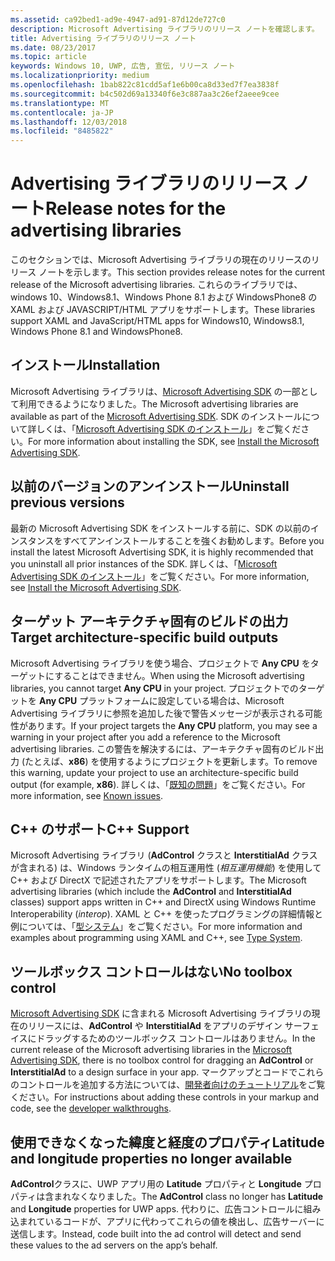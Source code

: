 ```yaml
---
ms.assetid: ca92bed1-ad9e-4947-ad91-87d12de727c0
description: Microsoft Advertising ライブラリのリリース ノートを確認します。
title: Advertising ライブラリのリリース ノート
ms.date: 08/23/2017
ms.topic: article
keywords: Windows 10, UWP, 広告, 宣伝, リリース ノート
ms.localizationpriority: medium
ms.openlocfilehash: 1bab822c81cdd5af1e6b00ca8d33ed7f7ea3838f
ms.sourcegitcommit: b4c502d69a13340f6e3c887aa3c26ef2aeee9cee
ms.translationtype: MT
ms.contentlocale: ja-JP
ms.lasthandoff: 12/03/2018
ms.locfileid: "8485822"
---
```

# <a name="release-notes-for-the-advertising-libraries"></a><span data-ttu-id="ea1a7-104">Advertising ライブラリのリリース ノート</span><span class="sxs-lookup"><span data-stu-id="ea1a7-104">Release notes for the advertising libraries</span></span>




<span data-ttu-id="ea1a7-105">このセクションでは、Microsoft Advertising ライブラリの現在のリリースのリリース ノートを示します。</span><span class="sxs-lookup"><span data-stu-id="ea1a7-105">This section provides release notes for the current release of the Microsoft advertising libraries.</span></span> <span data-ttu-id="ea1a7-106">これらのライブラリでは、windows 10、Windows8.1、Windows Phone 8.1 および WindowsPhone8 の XAML および JAVASCRIPT/HTML アプリをサポートします。</span><span class="sxs-lookup"><span data-stu-id="ea1a7-106">These libraries support XAML and JavaScript/HTML apps for Windows10, Windows8.1, Windows Phone 8.1 and WindowsPhone8.</span></span>

## <a name="installation"></a><span data-ttu-id="ea1a7-107">インストール</span><span class="sxs-lookup"><span data-stu-id="ea1a7-107">Installation</span></span>


<span data-ttu-id="ea1a7-108">Microsoft Advertising ライブラリは、[Microsoft Advertising SDK](http://aka.ms/ads-sdk-uwp) の一部として利用できるようになりました。</span><span class="sxs-lookup"><span data-stu-id="ea1a7-108">The Microsoft advertising libraries are available as part of the [Microsoft Advertising SDK](http://aka.ms/ads-sdk-uwp).</span></span> <span data-ttu-id="ea1a7-109">SDK のインストールについて詳しくは、「[Microsoft Advertising SDK のインストール](install-the-microsoft-advertising-libraries.md)」をご覧ください。</span><span class="sxs-lookup"><span data-stu-id="ea1a7-109">For more information about installing the SDK, see [Install the Microsoft Advertising SDK](install-the-microsoft-advertising-libraries.md).</span></span>

## <a name="uninstall-previous-versions"></a><span data-ttu-id="ea1a7-110">以前のバージョンのアンインストール</span><span class="sxs-lookup"><span data-stu-id="ea1a7-110">Uninstall previous versions</span></span>

<span data-ttu-id="ea1a7-111">最新の Microsoft Advertising SDK をインストールする前に、SDK の以前のインスタンスをすべてアンインストールすることを強くお勧めします。</span><span class="sxs-lookup"><span data-stu-id="ea1a7-111">Before you install the latest Microsoft Advertising SDK, it is highly recommended that you uninstall all prior instances of the SDK.</span></span> <span data-ttu-id="ea1a7-112">詳しくは、「[Microsoft Advertising SDK のインストール](install-the-microsoft-advertising-libraries.md)」をご覧ください。</span><span class="sxs-lookup"><span data-stu-id="ea1a7-112">For more information, see [Install the Microsoft Advertising SDK](install-the-microsoft-advertising-libraries.md).</span></span>

## <a name="target-architecture-specific-build-outputs"></a><span data-ttu-id="ea1a7-113">ターゲット アーキテクチャ固有のビルドの出力</span><span class="sxs-lookup"><span data-stu-id="ea1a7-113">Target architecture-specific build outputs</span></span>

<span data-ttu-id="ea1a7-114">Microsoft Advertising ライブラリを使う場合、プロジェクトで **Any CPU** をターゲットにすることはできません。</span><span class="sxs-lookup"><span data-stu-id="ea1a7-114">When using the Microsoft advertising libraries, you cannot target **Any CPU** in your project.</span></span> <span data-ttu-id="ea1a7-115">プロジェクトでのターゲットを **Any CPU** プラットフォームに設定している場合は、Microsoft Advertising ライブラリに参照を追加した後で警告メッセージが表示される可能性があります。</span><span class="sxs-lookup"><span data-stu-id="ea1a7-115">If your project targets the **Any CPU** platform, you may see a warning in your project after you add a reference to the Microsoft advertising libraries.</span></span> <span data-ttu-id="ea1a7-116">この警告を解決するには、アーキテクチャ固有のビルド出力 (たとえば、**x86**) を使用するようにプロジェクトを更新します。</span><span class="sxs-lookup"><span data-stu-id="ea1a7-116">To remove this warning, update your project to use an architecture-specific build output (for example, **x86**).</span></span> <span data-ttu-id="ea1a7-117">詳しくは、「[既知の問題](known-issues-for-the-advertising-libraries.md)」をご覧ください。</span><span class="sxs-lookup"><span data-stu-id="ea1a7-117">For more information, see [Known issues](known-issues-for-the-advertising-libraries.md).</span></span>

## <a name="c-support"></a><span data-ttu-id="ea1a7-118">C++ のサポート</span><span class="sxs-lookup"><span data-stu-id="ea1a7-118">C++ Support</span></span>

<span data-ttu-id="ea1a7-119">Microsoft Advertising ライブラリ (**AdControl** クラスと **InterstitialAd** クラスが含まれる) は、Windows ランタイムの相互運用性 (*相互運用機能*) を使用して C++ および DirectX で記述されたアプリをサポートします。</span><span class="sxs-lookup"><span data-stu-id="ea1a7-119">The Microsoft advertising libraries (which include the **AdControl** and **InterstitialAd** classes) support apps written in C++ and DirectX using Windows Runtime Interoperability (*interop*).</span></span> <span data-ttu-id="ea1a7-120">XAML と C++ を使ったプログラミングの詳細情報と例については、「[型システム](https://docs.microsoft.com/cpp/cppcx/type-system-c-cx)」をご覧ください。</span><span class="sxs-lookup"><span data-stu-id="ea1a7-120">For more information and examples about programming using XAML and C++, see [Type System](https://docs.microsoft.com/cpp/cppcx/type-system-c-cx).</span></span>

## <a name="no-toolbox-control"></a><span data-ttu-id="ea1a7-121">ツールボックス コントロールはない</span><span class="sxs-lookup"><span data-stu-id="ea1a7-121">No toolbox control</span></span>

<span data-ttu-id="ea1a7-122">[Microsoft Advertising SDK](http://aka.ms/ads-sdk-uwp) に含まれる Microsoft Advertising ライブラリの現在のリリースには、**AdControl** や **InterstitialAd** をアプリのデザイン サーフェイスにドラッグするためのツールボックス コントロールはありません。</span><span class="sxs-lookup"><span data-stu-id="ea1a7-122">In the current release of the Microsoft advertising libraries in the [Microsoft Advertising SDK](http://aka.ms/ads-sdk-uwp), there is no toolbox control for dragging an **AdControl** or **InterstitialAd** to a design surface in your app.</span></span> <span data-ttu-id="ea1a7-123">マークアップとコードでこれらのコントロールを追加する方法については、[開発者向けのチュートリアル](developer-walkthroughs.md)をご覧ください。</span><span class="sxs-lookup"><span data-stu-id="ea1a7-123">For instructions about adding these controls in your markup and code, see the [developer walkthroughs](developer-walkthroughs.md).</span></span>

## <a name="latitude-and-longitude-properties-no-longer-available"></a><span data-ttu-id="ea1a7-124">使用できなくなった緯度と経度のプロパティ</span><span class="sxs-lookup"><span data-stu-id="ea1a7-124">Latitude and longitude properties no longer available</span></span>

<span data-ttu-id="ea1a7-125">**AdControl**クラスに、UWP アプリ用の **Latitude** プロパティと **Longitude** プロパティは含まれなくなりました。</span><span class="sxs-lookup"><span data-stu-id="ea1a7-125">The **AdControl** class no longer has **Latitude** and **Longitude** properties for UWP apps.</span></span> <span data-ttu-id="ea1a7-126">代わりに、広告コントロールに組み込まれているコードが、アプリに代わってこれらの値を検出し、広告サーバーに送信します。</span><span class="sxs-lookup"><span data-stu-id="ea1a7-126">Instead, code built into the ad control will detect and send these values to the ad servers on the app’s behalf.</span></span>


 

 

